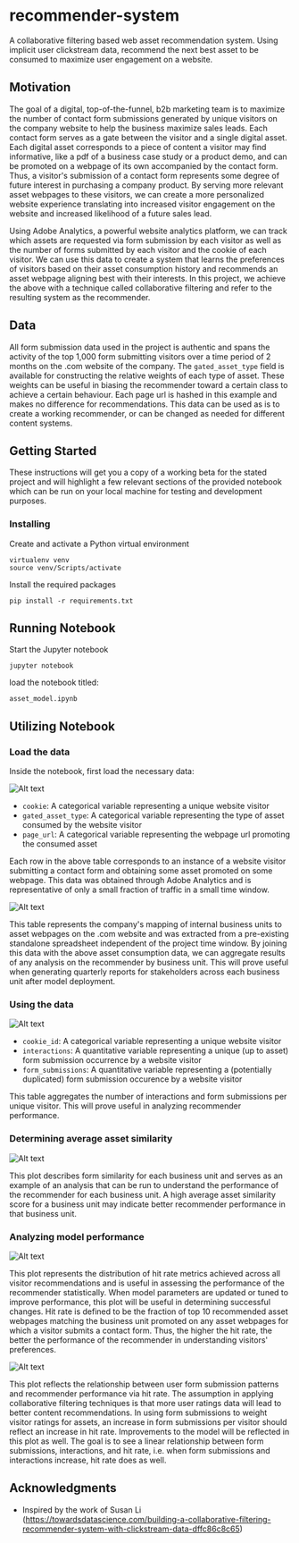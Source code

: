 # recommender-system

A collaborative filtering based web asset recommendation system. Using implicit user clickstream data, recommend the next best asset to be consumed to maximize user engagement on a website.

## Motivation
The goal of a digital, top-of-the-funnel, b2b marketing team is to maximize the number of contact form submissions generated by unique visitors on the company website to help the business maximize sales leads. Each contact form serves as a gate between the visitor and a single digital asset. Each digital asset corresponds to a piece of content a visitor may find informative, like a pdf of a business case study or a product demo, and can be promoted on a webpage of its own accompanied by the contact form. Thus, a visitor's submission of a contact form represents some degree of future interest in purchasing a company product. By serving more relevant asset webpages to these visitors, we can create a more personalized website experience translating into increased visitor engagement on the website and increased likelihood of a future sales lead.

Using Adobe Analytics, a powerful website analytics platform, we can track which assets are requested via form submission by each visitor as well as the number of forms submitted by each visitor and the cookie of each visitor. We can use this data to create a system that learns the preferences of visitors based on their asset consumption history and recommends an asset webpage aligning best with their interests. In this project, we achieve the above with a technique called collaborative filtering and refer to the resulting system as the recommender.

## Data

All form submission data used in the project is authentic and spans the activity of the top 1,000 form submitting visitors over a time period of 2 months on the .com website of the company. The ```gated_asset_type``` field is available for constructing the relative weights of each type of asset. These weights can be useful in biasing the recommender toward a certain class to achieve a certain behaviour. Each page url is hashed in this example and makes no difference for recommendations. This data can be used as is to create a working recommender, or can be changed as needed for different content systems.




## Getting Started

These instructions will get you a copy of a working beta for the stated project and will highlight a few relevant sections of the provided notebook which can be run on your local machine for testing and development purposes.

### Installing

Create and activate a Python virtual environment
```
virtualenv venv
source venv/Scripts/activate
```

Install the required packages
```
pip install -r requirements.txt
```

## Running Notebook

Start the Jupyter notebook
```
jupyter notebook
```

load the notebook titled:
```
asset_model.ipynb
```

## Utilizing Notebook

### Load the data

Inside the notebook, first load the necessary data:

![Alt text](img/submissions.png?raw=true "Submission data")

- ```cookie```: A categorical variable representing a unique website visitor
- ```gated_asset_type```: A categorical variable representing the type of asset consumed by the website visitor
- ```page_url```: A categorical variable representing the webpage url promoting the consumed asset

Each row in the above table corresponds to an instance of a website visitor submitting a contact form and obtaining some asset promoted on some webpage. This data was obtained through Adobe Analytics and is representative of only a small fraction of traffic in a small time window.

![Alt text](img/bu_mapping.png?raw=true "Business unit data")

This table represents the company's mapping of internal business units to asset webpages on the .com website and was extracted from a pre-existing standalone spreadsheet independent of the project time window. By joining this data with the above asset consumption data, we can aggregate results of any analysis on the recommender by business unit. This will prove useful when generating quarterly reports for stakeholders across each business unit after model deployment.

### Using the data

![Alt text](img/interactions.png?raw=true "User interaction data")

- ```cookie_id```: A categorical variable representing a unique website visitor
- ```interactions```: A quantitative variable representing a unique (up to asset) form submission occurrence by a website visitor
- ```form_submissions```: A quantitative variable representing a (potentially duplicated) form submission occurence by a website visitor

This table aggregates the number of interactions and form submissions per unique visitor. This will prove useful in analyzing recommender performance.

### Determining average asset similarity 

![Alt text](img/avg_similarity.png?raw=true "Average similarity data")

This plot describes form similarity for each business unit and serves as an example of an analysis that can be run to understand the performance of the recommender for each business unit. A high average asset similarity score for a business unit may indicate better recommender performance in that business unit.

### Analyzing model performance

![Alt text](img/hitrate.png?raw=true "Hit rate")

This plot represents the distribution of hit rate metrics achieved across all visitor recommendations and is useful in assessing the performance of the recommender statistically. When model parameters are updated or tuned to improve performance, this plot will be useful in determining successful changes. Hit rate is defined to be the fraction of top 10 recommended asset webpages matching the business unit promoted on any asset webpages for which a visitor submits a contact form. Thus, the higher the hit rate, the better the performance of the recommender in understanding visitors' preferences.

![Alt text](img/3d.png?raw=true "Hit rate vs form submissions vs interactions")

This plot reflects the relationship between user form submission patterns and recommender performance via hit rate. The assumption in applying collaborative filtering techniques is that more user ratings data will lead to better content recommendations. In using form submissions to weight visitor ratings for assets, an increase in form submissions per visitor should reflect an increase in hit rate. Improvements to the model will be reflected in this plot as well. The goal is to see a linear relationship between form submissions, interactions, and hit rate, i.e. when form submissions and interactions increase, hit rate does as well.

## Acknowledgments

* Inspired by the work of Susan Li (https://towardsdatascience.com/building-a-collaborative-filtering-recommender-system-with-clickstream-data-dffc86c8c65)

